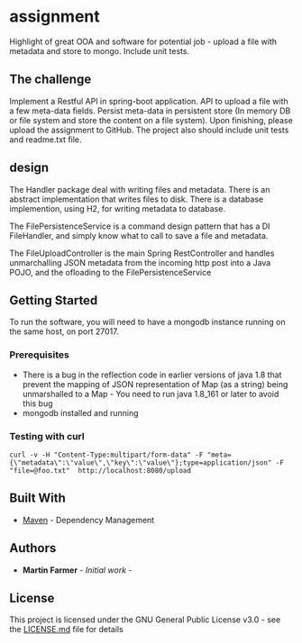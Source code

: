 # assignment
Highlight of great OOA and software for potential job - upload a file with metadata and store to mongo. Include unit tests.

## The challenge

Implement a Restful API in spring-boot application. API to upload a file with a few meta-data fields. Persist meta-data in persistent store (In memory DB or file system and store the content on a file system). Upon finishing, please upload the assignment to GitHub. The project also should include unit tests and readme.txt file.

## design
The Handler package deal with writing files and metadata. There is an abstract implementation that writes files to disk. There is a database implemention, using H2, for writing metadata to database.

The FilePersistenceService is a command design pattern that has a DI FileHandler, and simply know what to call to save a file and metadata.

The FileUploadController is the main Spring RestController and handles unmarchalling JSON metadata from the incoming http post into a Java POJO, and the ofloading to the FilePersistenceService

## Getting Started

To run the software, you will need to have a mongodb instance running on the same host, on port 27017.

### Prerequisites

- There is a bug in the reflection code in earlier versions of java 1.8 that prevent the mapping of JSON representation of Map (as a string) being unmarshalled to a Map - You need to run java 1.8_161 or later to avoid this bug
- mongodb installed and running

### Testing with curl
```
curl -v -H "Content-Type:multipart/form-data" -F "meta={\"metadata\":\"value\",\"key\":\"value\"};type=application/json" -F "file=@foo.txt"  http://localhost:8080/upload
```

## Built With

* [Maven](https://maven.apache.org/) - Dependency Management

## Authors

* **Martin Farmer** - *Initial work* -

## License

This project is licensed under the GNU General Public License v3.0 - see the [LICENSE.md](LICENSE.md) file for details
